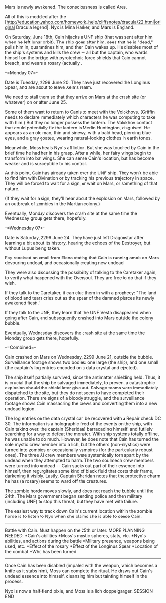 Mars is newly awakened. The consciousness is called Ares.

All of this is modeled after the [http://education.yahoo.com/homework_help/cliffsnotes/dracula/22.html|original Dracula legend]. Nyx is Mina Harker, and Mars is England.

On Saturday, June 18th, Cain hijacks a UNF ship (that was sent after him when he left lunar orbit). The ship goes after him, sees that he is &quot;dead,&quot; pulls him in, quarantines him, and then Cain wakes up. He disables most of the ship's systems and kills the crew -- all but the captain, who wards himself on the bridge with pyrotechnic force shields that Cain cannot breach, and wears a rosary (actually .


-=Monday 07=-

Date is Tuesday, 2299 June 20. They have just recovered the Longinus Spear, and are about to leave Xela's realm.

We need to stall them so that they arrive on Mars at the crash site (or whatever) on or after June 25.

Some of them want to return to Canis to meet with the Volokhovs. (Griffin needs to declare immediately which characters he was computing to take with him.) But they no longer possess the lantern. The Volokhov contact that could potentially fix the lantern is Merlin Huntington, disguised. He appears as an old man, thin and sinewy, with a bald head, piercing blue eyes, and a gray goatee, wearing natural-looking clothes in earth tones.

Meanwhile, Moss heals Nyx's affliction. But she was touched by Cain in the brief time he had her in his grasp. After a while, her fairy wings begin to transform into bat wings. She can sense Cain's location, but has become weaker and is susceptible to his control.

At this point, Cain has already taken over the UNF ship. They won't be able to find him with Divination or by tracking his previous trajectory in space. They will be forced to wait for a sign, or wait on Mars, or something of that nature.

(If they wait for a sign, they'll hear about the explosion on Mars, followed by an outbreak of zombies in the Martian colony.)

Eventually, Monday discovers the crash site at the same time the Wednesday group gets there, hopefully.


-=Wednesday 07=-

Date is Saturday, 2299 June 24. They have just left Dragonstar after learning a bit about its history, hearing the echoes of the Destroyer, but without Lupus being taken.

Fey received an email from Elena stating that Cain is running amok on Mars devouring undead, and occasionally creating new undead.

They were also discussing the possibility of talking to the Caretaker again, to verify what happened with the Oversoul. They are free to do that if they wish.

If they talk to the Caretaker, it can clue them in with a prophecy: &quot;The land of blood and tears cries out as the spear of the damned pierces its newly awakened flesh.&quot;

If they talk to the UNF, they learn that the UNF Vesta disappeared when going after Cain, and subsequently crashed into Mars outside the colony bubble.

Eventually, Wednesday discovers the crash site at the same time the Monday group gets there, hopefully.


-=Combined=-

Cain crashed on Mars on Wednesday, 2299 June 21, outside the bubble. Surveillance footage shows two bodies: one large (the ship), and one small (the captain's log entries encoded on a data crystal and ejected).

The ship itself partially survived, since the antimatter shielding held. Thus, it is crucial that the ship be salvaged immediately, to prevent a catastrophic explosion should the shield later give out. Salvage teams were immediately dispatched to the site, but they do not seem to have completed their operation. There are signs of a bloody struggle, and the surveillance footage shows Cain massacring the crews and converting them into a new undead legion.

The log entries on the data crystal can be recovered with a Repair check DC 30. The information is a holographic feed of the events on the ship, with Cain taking over, the captain (Sheridan) barracading himself, and futilely searching for a way to defeat the monster. With ship systems totally offline, he was unable to do much. However, he does note that Cain has turned the sole mystic crew member into a lich, but the others (non-mystics) were turned into zombies or occasionally vampires (for the particularly robust ones). The three AI crew members were systemically torn apart by the undead when they attempted to harm. The two soulmech crew members were turned into undead -- Cain sucks out part of their essence into himself, then regurgitates some kind of black fluid that coats their frame, darkening it visibly. Lastly, Captain Sheridan notes that the protective charm he has (a rosary) seems to ward off the creatures.

The zombie horde moves slowly, and does not reach the bubble until the 24th. The Mars government began sending police and then military (including UNF) to stop this threat, but they have met with failure.

The easiest way to track down Cain's current location within the zombie horde is to listen to Nyx when she claims she is able to sense Cain.

-----

Battle with Cain. Must happen on the 25th or later. MORE PLANNING NEEDED.
*Cain's abilities
*Moss's mystic spheres, stats, etc.
*Nyx's abilities, and actions during the battle
*Military presence, weapons being used, etc.
*Effect of the rosary
*Effect of the Longinus Spear
*Location of the combat
*Who has been turned

-----

Once Cain has been disabled (impaled with the weapon, which becomes a knife as it stabs him), Moss can complete the ritual. He draws out Cain's undead essence into himself, cleansing him but tainting himself in the process.

Nyx is now a half-fiend pixie, and Moss is a lich doppelganger. SESSION END

